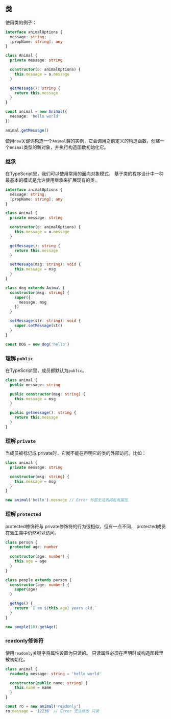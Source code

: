 ## 类

使用类的例子：

```typescript
interface animalOptions {
  message: string;
  [propName: string]: any
}

class Animal {
  private message: string

  constructor(o: animalOptions) {
    this.message = o.message
  }

  getMessage(): string {
    return this.message
  }
}

const animal = new Animal({
  message: 'hello world'
})

animal.getMessage()
```
使用`new`关键词构造一个`Animal`类的实例，它会调用之前定义的构造函数，创建一个`Animal`类型的新对象，并执行构造函数初始化它。

### 继承

在TypeScript里，我们可以使用常用的面向对象模式。 基于类的程序设计中一种最基本的模式是允许使用继承来扩展现有的类。

```typescript
interface animalOptions {
  message: string;
  [propName: string]: any
}

class Animal {
  private message: string

  constructor(o: animalOptions) {
    this.message = o.message
  }

  getMessage(): string {
    return this.message
  }

  setMessage(msg: string): void {
    this.message = msg
  }
}

class dog extends Animal {
  constructor(msg: string) {
    super({
      message: msg
    })
  }

  setMessage(str: string): void {
    super.setMessage(str)
  }
}

const DOG = new dog('hello')
```

### 理解 `public`

在TypeScript里，成员都默认为`public`。

```typescript
class animal {
  public message: string

  public constructor(msg: string) {
    this.message = msg
  }

  public getmessage(): string {
    return this.message
  }
}
```

### 理解 `private`

当成员被标记成 private时，它就不能在声明它的类的外部访问。比如：

```typescript
class animal {
  private message: string

  constructor(msg: string) {
    this.message = msg
  }
}

new animal('hello').message // Error 外部无法访问私有属性
```

### 理解 `protected`

protected修饰符与 private修饰符的行为很相似，但有一点不同， protected成员在派生类中仍然可以访问。

```typescript
class person {
  protected age: number
  
  constructor(age: number) {
    this.age = age
  }
}

class people extends person {
  constructor(age: number) {
    super(age)
  }

  getAge() {
    return `I am ${this.age} years old.`
  }
}

new people(10).getAge()
```

### readonly修饰符

使用`readonly`关键字将属性设置为只读的。 只读属性必须在声明时或构造函数里被初始化。

```typescript
class animal {
  readonly message: string = 'hello world'

  constructor(public name: string) {
    this.name = name
  }
}

const ro = new animal('readonly')
ro.message = '12236' // Error 无法修改 只读
```